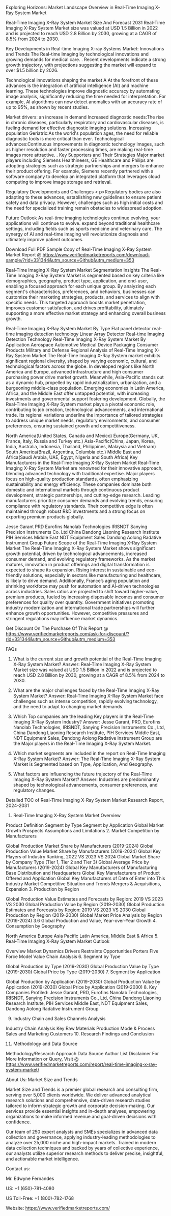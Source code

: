 Exploring Horizons: Market Landscape Overview in Real-Time Imaging X-Ray System Market


Real-Time Imaging X-Ray System Market Size And Forecast 2031
Real-Time Imaging X-Ray System Market size was valued at USD 1.5 Billion in 2022 and is projected to reach USD 2.8 Billion by 2030, growing at a CAGR of 8.5% from 2024 to 2030.

Key Developments in Real-time Imaging X-ray Systems Market: Innovations and Trends
The Real-time Imaging ​by technological innovations and growing demands for medical care. . Recent developments indicate a strong growth trajectory, with projections suggesting the market will expand to over $1.5 billion by 2026.

Technological innovations shaping the market
A At the forefront of these advances is the integration of artificial intelligence (AI) and machine learning. These technologies improve diagnostic accuracy by automating image analysis, significantly reducing the time needed for interpretation. For example, AI algorithms can now detect anomalies with an accuracy rate of up to 95%, as shown by recent studies.

Market drivers: an increase in demand
Increased diagnostic needs:The rise in chronic diseases, particularly respiratory and cardiovascular diseases, is fueling demand for effective diagnostic imaging solutions.
Increasing population Geriatric:As the world's population ages, the need for reliable diagnostic tools is more critical than ever.
Technological advances:Continuous improvements in diagnostic technology Images, such as higher resolution and faster processing times, are making real-time images more attractive. .
Key Supporters and Their Strategies
Major market players including Siemens Healthineers, GE Healthcare and Philips are adopting strategies such as strategic partnerships and mergers to enhance their product offering. For example, Siemens recently partnered with a software company to develop an integrated platform that leverages cloud computing to improve image storage and retrieval.

Regulatory Developments and Challenges
< p>Regulatory bodies are also adapting to these advances, establishing new guidelines to ensure patient safety and data privacy. However, challenges such as high initial costs and the need for specialized training remain obstacles to widespread adoption.

Future Outlook
As real-time imaging technologies continue evolving, your applications will continue to evolve. expand beyond traditional healthcare settings, including fields such as sports medicine and veterinary care. The synergy of AI and real-time imaging will revolutionize diagnosis and ultimately improve patient outcomes.

Download Full PDF Sample Copy of Real-Time Imaging X-Ray System Market Report @ https://www.verifiedmarketreports.com/download-sample/?rid=331344&utm_source=Github&utm_medium=353

Real-Time Imaging X-Ray System Market Segmentation Insights
The Real-Time Imaging X-Ray System Market is segmented based on key criteria like demographics, geography, product type, application, and end-user, enabling a focused approach for each unique group. By analyzing each segment's characteristics, preferences, and behaviors, businesses can customize their marketing strategies, products, and services to align with specific needs. This targeted approach boosts market penetration, improves customer satisfaction, and drives profitability, ultimately supporting a more effective market strategy and enhancing overall business growth.

Real-Time Imaging X-Ray System Market By Type
Flat panel detector real-time imaging detection technology
Linear Array Detector Real-time Imaging Detection Technology
Real-Time Imaging X-Ray System Market By Application
Aerospace
Automotive
Medical Device
Packaging
Consumer Products
Military and Defense
Regional Analysis of Real-Time Imaging X-Ray System Market
The Real-Time Imaging X-Ray System market exhibits significant regional diversity, shaped by varying economic, cultural, and technological factors across the globe. In developed regions like North America and Europe, advanced infrastructure and high consumer purchasing power drive market growth. Meanwhile, Asia-Pacific stands out as a dynamic hub, propelled by rapid industrialization, urbanization, and a burgeoning middle-class population. Emerging economies in Latin America, Africa, and the Middle East offer untapped potential, with increasing investments and governmental support fostering development. Globally, the Real-Time Imaging X-Ray System market plays a pivotal economic role, contributing to job creation, technological advancements, and international trade. Its regional variations underline the importance of tailored strategies to address unique market needs, regulatory environments, and consumer preferences, ensuring sustained growth and competitiveness.

North America(United States, Canada and Mexico)
Europe(Germany, UK, France, Italy, Russia and Turkey etc.)
Asia-Pacific(China, Japan, Korea, India, Australia, Indonesia, Thailand, Philippines, Malaysia and Vietnam)
South America(Brazil, Argentina, Columbia etc.)
Middle East and Africa(Saudi Arabia, UAE, Egypt, Nigeria and South Africa)
Key Manufacturers in the Real-Time Imaging X-Ray System Market
Real-Time Imaging X-Ray System Market are renowned for their innovative approach, blending advanced technology with traditional expertise. Major players focus on high-quality production standards, often emphasizing sustainability and energy efficiency. These companies dominate both domestic and international markets through continuous product development, strategic partnerships, and cutting-edge research. Leading manufacturers prioritize consumer demands and evolving trends, ensuring compliance with regulatory standards. Their competitive edge is often maintained through robust R&D investments and a strong focus on exporting premium products globally.

Jesse Garant
PRD
Eurofins Nanolab Technologies
IRISNDT
Sanying Precision Instruments Co.
Ltd
China Dandong Liaoning Research Institute
PIH Services Middle East
NDT Equipment Sales
Dandong Aolong Radative Instrument Group
Future Scope of the Real-Time Imaging X-Ray System Market
The Real-Time Imaging X-Ray System Market shows significant growth potential, driven by technological advancements, increased consumer demand, and evolving regulatory frameworks. As the market matures, innovation in product offerings and digital transformation is expected to shape its expansion. Rising interest in sustainable and eco-friendly solutions, especially in sectors like manufacturing and healthcare, is likely to drive demand. Additionally, France’s aging population and shrinking workforce may push for automation and AI-driven technologies across industries. Sales ratios are projected to shift toward higher-value, premium products, fueled by increasing disposable incomes and consumer preferences for quality over quantity. Government initiatives promoting industry modernization and international trade partnerships will further enhance growth opportunities. However, competitive pressures and stringent regulations may influence market dynamics.

Get Discount On The Purchase Of This Report @ https://www.verifiedmarketreports.com/ask-for-discount/?rid=331344&utm_source=Github&utm_medium=353

FAQs
1. What is the current size and growth potential of the Real-Time Imaging X-Ray System Market?
Answer: Real-Time Imaging X-Ray System Market size was valued at USD 1.5 Billion in 2022 and is projected to reach USD 2.8 Billion by 2030, growing at a CAGR of 8.5% from 2024 to 2030.

2. What are the major challenges faced by the Real-Time Imaging X-Ray System Market?
Answer: Real-Time Imaging X-Ray System Market face challenges such as intense competition, rapidly evolving technology, and the need to adapt to changing market demands.

3. Which Top companies are the leading Key players in the Real-Time Imaging X-Ray System Industry?
Answer: Jesse Garant, PRD, Eurofins Nanolab Technologies, IRISNDT, Sanying Precision Instruments Co., Ltd, China Dandong Liaoning Research Institute, PIH Services Middle East, NDT Equipment Sales, Dandong Aolong Radative Instrument Group are the Major players in the Real-Time Imaging X-Ray System Market.

4. Which market segments are included in the report on Real-Time Imaging X-Ray System Market?
Answer: The Real-Time Imaging X-Ray System Market is Segmented based on Type, Application, And Geography.

5. What factors are influencing the future trajectory of the Real-Time Imaging X-Ray System Market?
Answer: Industries are predominantly shaped by technological advancements, consumer preferences, and regulatory changes.

Detailed TOC of Real-Time Imaging X-Ray System Market Research Report, 2024-2031
1. Real-Time Imaging X-Ray System Market Overview

Product Definition
Segment by Type
Segment by Application
Global Market Growth Prospects
Assumptions and Limitations
2. Market Competition by Manufacturers

Global Production Market Share by Manufacturers (2019-2024)
Global Production Value Market Share by Manufacturers (2019-2024)
Global Key Players of Industry Ranking, 2022 VS 2023 VS 2024
Global Market Share by Company Type (Tier 1, Tier 2 and Tier 3)
Global Average Price by Manufacturers (2019-2024)
Global Key Manufacturers of Manufacturing Base Distribution and Headquarters
Global Key Manufacturers of Product Offered and Application
Global Key Manufacturers of Date of Enter into This Industry
Market Competitive Situation and Trends
Mergers & Acquisitions, Expansion
3. Production by Region

Global Production Value Estimates and Forecasts by Region: 2019 VS 2023 VS 2030
Global Production Value by Region (2019-2030)
Global Production Estimates and Forecasts by Region: 2019 VS 2023 VS 2030
Global Production by Region (2019-2030)
Global Market Price Analysis by Region (2019-2024) 3.6 Global Production and Value, Year-over-Year Growth
4. Consumption by Geography

North America
Europe
Asia Pacific
Latin America, Middle East & Africa
5. Real-Time Imaging X-Ray System Market Outlook

Overview
Market Dynamics
Drivers
Restraints
Opportunities
Porters Five Force Model
Value Chain Analysis 
6. Segment by Type

Global Production by Type (2019-2030)
Global Production Value by Type (2019-2030)
Global Price by Type (2019-2030)
7. Segment by Application

Global Production by Application (2019-2030)
Global Production Value by Application (2019-2030)
Global Price by Application (2019-2030)
8. Key Companies Profiled: Jesse Garant, PRD, Eurofins Nanolab Technologies, IRISNDT, Sanying Precision Instruments Co., Ltd, China Dandong Liaoning Research Institute, PIH Services Middle East, NDT Equipment Sales, Dandong Aolong Radative Instrument Group

9. Industry Chain and Sales Channels Analysis

Industry Chain Analysis
Key Raw Materials
Production Mode & Process
Sales and Marketing
Customers
10. Research Findings and Conclusion

11. Methodology and Data Source

Methodology/Research Approach
Data Source
Author List
Disclaimer
For More Information or Query, Visit @ https://www.verifiedmarketreports.com/report/real-time-imaging-x-ray-system-market/

About Us: Market Size and Trends

Market Size and Trends is a premier global research and consulting firm, serving over 5,000 clients worldwide. We deliver advanced analytical research solutions and comprehensive, data-driven research studies tailored to inform strategic growth and corporate decision-making. Our services provide essential insights and in-depth analyses, empowering organizations to make informed revenue and goal-driven decisions with confidence.

Our team of 250 expert analysts and SMEs specializes in advanced data collection and governance, applying industry-leading methodologies to analyze over 25,000 niche and high-impact markets. Trained in modern data collection techniques and backed by years of collective experience, our analysts utilize superior research methods to deliver precise, insightful, and actionable market intelligence.

Contact us:

Mr. Edwyne Fernandes

US: +1 (650)-781-4080

US Toll-Free: +1 (800)-782-1768

Website: https://www.verifiedmarketreports.com/

